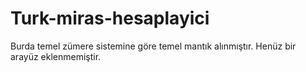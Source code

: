 # Turk-miras-hesaplayici
Burda temel zümere sistemine göre temel mantık alınmıştır.
Henüz bir arayüz eklenmemiştir.
